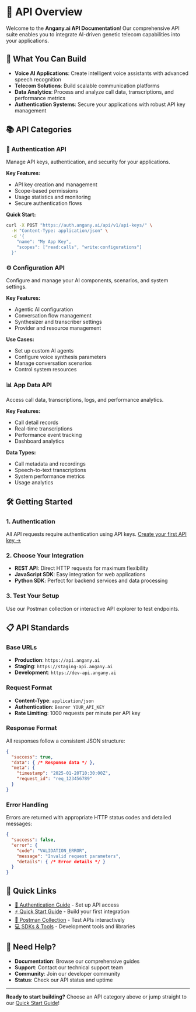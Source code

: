 # 📖 API Overview

Welcome to the **Angany.ai API Documentation**! Our comprehensive API suite enables you to integrate AI-driven genetic telecom capabilities into your applications.

## 🚀 What You Can Build

- **Voice AI Applications**: Create intelligent voice assistants with advanced speech recognition
- **Telecom Solutions**: Build scalable communication platforms
- **Data Analytics**: Process and analyze call data, transcriptions, and performance metrics
- **Authentication Systems**: Secure your applications with robust API key management

## 📚 API Categories

### 🔐 Authentication API
Manage API keys, authentication, and security for your applications.

**Key Features:**
- API key creation and management
- Scope-based permissions
- Usage statistics and monitoring
- Secure authentication flows

**Quick Start:**
```bash
curl -X POST "https://auth.angany.ai/api/v1/api-keys/" \
  -H "Content-Type: application/json" \
  -d '{
    "name": "My App Key",
    "scopes": ["read:calls", "write:configurations"]
  }'
```

### ⚙️ Configuration API
Configure and manage your AI components, scenarios, and system settings.

**Key Features:**
- Agentic AI configuration
- Conversation flow management
- Synthesizer and transcriber settings
- Provider and resource management

**Use Cases:**
- Set up custom AI agents
- Configure voice synthesis parameters
- Manage conversation scenarios
- Control system resources

### 📊 App Data API
Access call data, transcriptions, logs, and performance analytics.

**Key Features:**
- Call detail records
- Real-time transcriptions
- Performance event tracking
- Dashboard analytics

**Data Types:**
- Call metadata and recordings
- Speech-to-text transcriptions
- System performance metrics
- Usage analytics

## 🛠️ Getting Started

### 1. **Authentication**
All API requests require authentication using API keys. [Create your first API key →](/docs/api/angany-auth/)

### 2. **Choose Your Integration**
- **REST API**: Direct HTTP requests for maximum flexibility
- **JavaScript SDK**: Easy integration for web applications
- **Python SDK**: Perfect for backend services and data processing

### 3. **Test Your Setup**
Use our Postman collection or interactive API explorer to test endpoints.

## 📋 API Standards

### Base URLs
- **Production**: `https://api.angany.ai`
- **Staging**: `https://staging-api.angany.ai`
- **Development**: `https://dev-api.angany.ai`

### Request Format
- **Content-Type**: `application/json`
- **Authentication**: `Bearer YOUR_API_KEY`
- **Rate Limiting**: 1000 requests per minute per API key

### Response Format
All responses follow a consistent JSON structure:

```json
{
  "success": true,
  "data": { /* Response data */ },
  "meta": {
    "timestamp": "2025-01-20T10:30:00Z",
    "request_id": "req_123456789"
  }
}
```

### Error Handling
Errors are returned with appropriate HTTP status codes and detailed messages:

```json
{
  "success": false,
  "error": {
    "code": "VALIDATION_ERROR",
    "message": "Invalid request parameters",
    "details": { /* Error details */ }
  }
}
```

## 🔗 Quick Links

- [🔐 Authentication Guide](/docs/api/angany-auth/) - Set up API access
- [⚡ Quick Start Guide](/docs/guides/quick-start) - Build your first integration
- [📮 Postman Collection](/docs/sdk/postman) - Test APIs interactively
- [💻 SDKs & Tools](/docs/sdk/javascript) - Development tools and libraries

## 💬 Need Help?

- **Documentation**: Browse our comprehensive guides
- **Support**: Contact our technical support team
- **Community**: Join our developer community
- **Status**: Check our API status and uptime

---

**Ready to start building?** Choose an API category above or jump straight to our [Quick Start Guide](/docs/guides/quick-start)! 